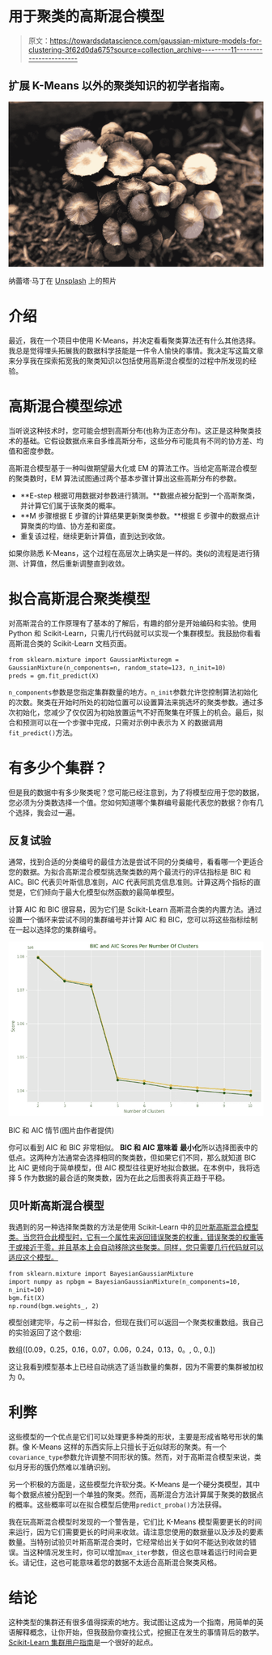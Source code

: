 # 用于聚类的高斯混合模型

> 原文：<https://towardsdatascience.com/gaussian-mixture-models-for-clustering-3f62d0da675?source=collection_archive---------11----------------------->

## 扩展 K-Means 以外的聚类知识的初学者指南。

![](img/efee1123b89eb76b2e5249d13c8297f4.png)

纳蕾塔·马丁在 [Unsplash](https://unsplash.com?utm_source=medium&utm_medium=referral) 上的照片

# 介绍

最近，我在一个项目中使用 K-Means，并决定看看聚类算法还有什么其他选择。我总是觉得埋头拓展我的数据科学技能是一件令人愉快的事情。我决定写这篇文章来分享我在探索拓宽我的聚类知识以包括使用高斯混合模型的过程中所发现的经验。

# 高斯混合模型综述

当听说这种技术时，您可能会想到高斯分布(也称为正态分布)。这正是这种聚类技术的基础。它假设数据点来自多维高斯分布，这些分布可能具有不同的协方差、均值和密度参数。

高斯混合模型基于一种叫做期望最大化或 EM 的算法工作。当给定高斯混合模型的聚类数时，EM 算法试图通过两个基本步骤计算出这些高斯分布的参数。

*   **E-step 根据可用数据对参数进行猜测。**数据点被分配到一个高斯聚类，并计算它们属于该聚类的概率。
*   **M 步骤根据 E 步骤的计算结果更新聚类参数。**根据 E 步骤中的数据点计算聚类的均值、协方差和密度。
*   重复该过程，继续更新计算值，直到达到收敛。

如果你熟悉 K-Means，这个过程在高层次上确实是一样的。类似的流程是进行猜测、计算值，然后重新调整直到收敛。

# 拟合高斯混合聚类模型

对高斯混合的工作原理有了基本的了解后，有趣的部分是开始编码和实验。使用 Python 和 Scikit-Learn，只需几行代码就可以实现一个集群模型。我鼓励你看看高斯混合类的 Scikit-Learn 文档页面。

```
from sklearn.mixture import GaussianMixturegm = GaussianMixture(n_components=n, random_state=123, n_init=10)
preds = gm.fit_predict(X)
```

`n_components`参数是您指定集群数量的地方。`n_init`参数允许您控制算法初始化的次数。聚类在开始时所处的初始位置可以设置算法来挑选坏的聚类参数。通过多次初始化，您减少了仅仅因为初始放置运气不好而聚集在坏簇上的机会。最后，拟合和预测可以在一个步骤中完成，只需对示例中表示为 X 的数据调用`fit_predict()`方法。

# 有多少个集群？

但是我的数据中有多少聚类呢？您可能已经注意到，为了将模型应用于您的数据，您必须为分类数选择一个值。您如何知道哪个集群编号最能代表您的数据？你有几个选择，我会过一遍。

## 反复试验

通常，找到合适的分类编号的最佳方法是尝试不同的分类编号，看看哪一个更适合您的数据。为拟合高斯混合模型挑选聚类数的两个最流行的评估指标是 BIC 和 AIC。BIC 代表贝叶斯信息准则，AIC 代表阿凯克信息准则。计算这两个指标的直觉是，它们倾向于最大化模型似然函数的最简单模型。

计算 AIC 和 BIC 很容易，因为它们是 Scikit-Learn 高斯混合类的内置方法。通过设置一个循环来尝试不同的集群编号并计算 AIC 和 BIC，您可以将这些指标绘制在一起以选择您的集群编号。

![](img/978137b435c5677a293d8f3028e8e089.png)

BIC 和 AIC 情节(图片由作者提供)

你可以看到 AIC 和 BIC 非常相似。 **BIC 和 AIC 意味着** **最小化**所以选择图表中的低点。这两种方法通常会选择相同的聚类数，但如果它们不同，那么就知道 BIC 比 AIC 更倾向于简单模型，但 AIC 模型往往更好地拟合数据。在本例中，我将选择 5 作为数据的最合适的聚类数，因为在此之后图表将真正趋于平稳。

## 贝叶斯高斯混合模型

我遇到的另一种选择聚类数的方法是使用 Scikit-Learn 中的[贝叶斯高斯混合模型类。当您符合此模型时，它有一个属性来返回错误聚类的权重，错误聚类的权重等于或接近于零，并且基本上会自动移除这些聚类。同样，您只需要几行代码就可以适应这个模型。](https://scikit-learn.org/stable/modules/generated/sklearn.mixture.BayesianGaussianMixture.html)

```
from sklearn.mixture import BayesianGaussianMixture
import numpy as npbgm = BayesianGaussianMixture(n_components=10, n_init=10)
bgm.fit(X)
np.round(bgm.weights_, 2)
```

模型创建完毕，与之前一样拟合，但现在我们可以返回一个聚类权重数组。我自己的实验返回了这个数组:

数组([0.09，0.25，0.16，0.07，0.06，0.24，0.13，0。, 0., 0.])

这让我看到模型基本上已经自动挑选了适当数量的集群，因为不需要的集群被加权为 0。

# 利弊

这些模型的一个优点是它们可以处理更多种类的形状，主要是形成省略号形状的集群。像 K-Means 这样的东西实际上只擅长于近似球形的聚类。有一个`covariance_type`参数允许调整不同形状的簇。然而，对于高斯混合模型来说，类似月牙形的簇仍然难以准确识别。

另一个积极的方面是，这些模型允许软分类。K-Means 是一个硬分类模型，其中每个数据点被分配到一个单独的聚类。然而，高斯混合方法计算属于聚类的数据点的概率。这些概率可以在拟合模型后使用`predict_proba()`方法获得。

我在玩高斯混合模型时发现的一个警告是，它们比 K-Means 模型需要更长的时间来运行，因为它们需要更长的时间来收敛。请注意您使用的数据量以及涉及的要素数量。当特别试验贝叶斯高斯混合类时，它经常给出关于如何不能达到收敛的错误。当这种情况发生时，你可以增加`max_iter`参数，但这也意味着运行时间会更长。请记住，这也可能意味着您的数据不太适合高斯混合聚类风格。

# 结论

这种类型的集群还有很多值得探索的地方。我试图让这成为一个指南，用简单的英语解释概念，让你开始，但我鼓励你查找公式，挖掘正在发生的事情背后的数学。 [Scikit-Learn 集群用户指南](https://scikit-learn.org/stable/modules/clustering)是一个很好的起点。